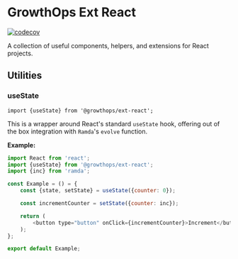 # GrowthOps Ext React

[![codecov](https://codecov.io/gh/growthops-digital/ext-react/branch/main/graph/badge.svg?token=4ECGIC3SDY)](https://codecov.io/gh/growthops-digital/ext-react)

A collection of useful components, helpers, and extensions for React projects.

## Utilities

### useState
`import {useState} from '@growthops/ext-react';`

This is a wrapper around React's standard `useState` hook, offering out of the box integration with `Ramda`'s `evolve` function.

**Example:**
```js
import React from 'react';
import {useState} from '@growthops/ext-react';
import {inc} from 'ramda';

const Example = () = {
	const {state, setState} = useState({counter: 0});

	const incrementCounter = setState({counter: inc});

	return (
		<button type="button" onClick={incrementCounter}>Increment</button>
	);
};

export default Example;
```
